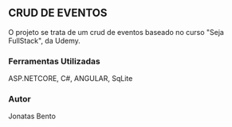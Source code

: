 ## CRUD DE EVENTOS

O projeto se trata de um crud de eventos baseado no curso "Seja FullStack",
da Udemy.

### Ferramentas Utilizadas

ASP.NETCORE, C#, ANGULAR, SqLite

### Autor

Jonatas Bento